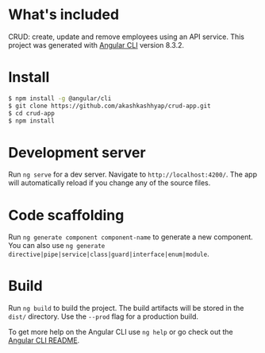 # What's included

CRUD: create, update and remove employees using an API service. This project was generated with [Angular CLI](https://github.com/angular/angular-cli) version 8.3.2.

# Install

```bash
$ npm install -g @angular/cli
$ git clone https://github.com/akashkashhyap/crud-app.git
$ cd crud-app
$ npm install
```

# Development server

Run `ng serve` for a dev server. Navigate to `http://localhost:4200/`. The app will automatically reload if you change any of the source files.


# Code scaffolding

Run `ng generate component component-name` to generate a new component. You can also use `ng generate directive|pipe|service|class|guard|interface|enum|module`.

# Build

Run `ng build` to build the project. The build artifacts will be stored in the `dist/` directory. Use the `--prod` flag for a production build.


To get more help on the Angular CLI use `ng help` or go check out the [Angular CLI README](https://github.com/angular/angular-cli/blob/master/README.md).

